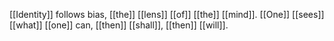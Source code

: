 [[Identity]] follows bias, [[the]] [[lens]] [[of]] [[the]] [[mind]]. [[One]] [[sees]] [[what]] [[one]] can, [[then]] [[shall]], [[then]] [[will]].  

